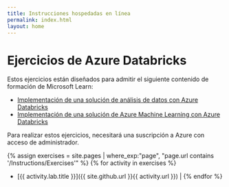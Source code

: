```yaml
---
title: Instrucciones hospedadas en línea
permalink: index.html
layout: home
---
```


# Ejercicios de Azure Databricks

Estos ejercicios están diseñados para admitir el siguiente contenido de formación de Microsoft Learn:

- [Implementación de una solución de análisis de datos con Azure Databricks](https://learn.microsoft.com/training/paths/data-engineer-azure-databricks/)
- [Implementación de una solución de Azure Machine Learning con Azure Databricks](https://learn.microsoft.com/training/paths/build-operate-machine-learning-solutions-azure-databricks/)

Para realizar estos ejercicios, necesitará una suscripción a Azure con acceso de administrador.

{% assign exercises = site.pages | where_exp:"page", "page.url contains '/Instructions/Exercises'" %} {% for activity in exercises  %}
- [{{ activity.lab.title }}]({{ site.github.url }}{{ activity.url }}) | {% endfor %}